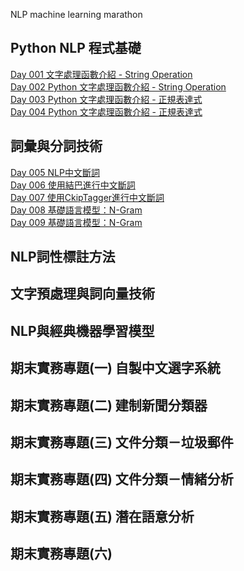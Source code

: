 
NLP machine learning marathon
## Python NLP 程式基礎
[Day 001 文字處理函數介紹 - String Operation](https://github.com/inwater0929/Part1_NLP_marathon/blob/main/Day1-%20String%20operation/Day1-%20String%20operation%E4%BD%9C%E6%A5%AD.ipynb) 
<br>
[Day 002 Python 文字處理函數介紹 - String Operation](https://github.com/inwater0929/Part1_NLP_marathon/blob/main/Day2-%20String%20operation/Day2-%20String%20operation%E4%BD%9C%E6%A5%AD.ipynb) 
<br>
[Day 003 Python 文字處理函數介紹 - 正規表達式](https://github.com/inwater0929/Part1_NLP_marathon/blob/main/Day3_Regex/Day3_Regex_%E4%BD%9C%E6%A5%AD%E8%A7%A3%E7%AD%94.ipynb) 
<br>
[Day 004 Python 文字處理函數介紹 - 正規表達式](https://github.com/inwater0929/Part1_NLP_marathon/blob/main/Day4_Regex/Python_regular_expression_%E4%BD%9C%E6%A5%AD.ipynb)
<br>
## 詞彙與分詞技術
[Day 005 NLP中文斷詞](https://github.com/inwater0929/Part1_NLP_marathon/blob/main/Day5_NLP%E4%B8%AD%E6%96%87%E6%96%B7%E8%A9%9E/%E6%96%B7%E8%A9%9E%E4%BD%9C%E6%A5%AD_%E8%A7%A3%E7%AD%94.ipynb)<br>
[Day 006 使用結巴進行中文斷詞](https://github.com/inwater0929/Part1_NLP_marathon/blob/main/Day6_%E4%BD%BF%E7%94%A8%E7%B5%90%E5%B7%B4%E9%80%B2%E8%A1%8C%E4%B8%AD%E6%96%87%E6%96%B7%E8%A9%9E/Jieba_%E4%BD%9C%E6%A5%AD.ipynb)<br>
[Day 007 使用CkipTagger進行中文斷詞]()<br>
[Day 008 基礎語言模型：N-Gram]()<br>
[Day 009 基礎語言模型：N-Gram]()<br>
## NLP詞性標註方法
## 文字預處理與詞向量技術
## NLP與經典機器學習模型
## 期末實務專題(一) 自製中文選字系統
## 期末實務專題(二) 建制新聞分類器
## 期末實務專題(三) 文件分類－垃圾郵件
## 期末實務專題(四) 文件分類－情緒分析
## 期末實務專題(五) 潛在語意分析
## 期末實務專題(六)

